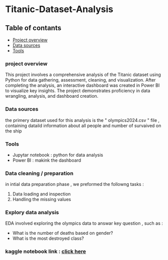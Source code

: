 # Titanic-Dataset-Analysis
## Table of contants
- [Project overview](#project-overview)
- [Data sources](#data-sources)
- [Tools](#tools)

### project overview
This project involves a comprehensive analysis of the Titanic dataset using Python for data gathering, assessment, cleaning, and visualization. After completing the analysis, an interactive dashboard was created in Power BI to visualize key insights. The project demonstrates proficiency in data wrangling, analysis, and dashboard creation.

### Data sources
the primery dataset used for this analysis is the " olympics2024.csv " file , containing dataild information about all people and number of survaived on the ship
### Tools
- Jupytar notebook : python for data analysis
- Power BI : makink the dashboard
### Data cleaning / preparation 
in intial data preparation phase , we preformed the followng tasks :
1. Data loading and inspection
2. Handling the missing values

### Explory data analysis 
EDA involved exploring the olympics data to answar key question , such as :

- What is the number of deaths based on gender?
- What is the most destroyed class?


### kaggle notebook link : [click here](https://www.kaggle.com/code/reemkasaab/titanic)

